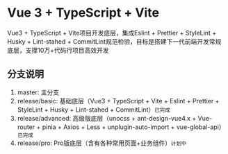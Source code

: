 # Vue 3 + TypeScript + Vite

Vue3 + TypeScript + Vite项目开发底层，集成Eslint + Prettier + StyleLint + Husky + Lint-stahed + CommitLint规范检验，目标是搭建下一代前端开发常规底层，支撑10万+代码行项目高效开发

## 分支说明

1. master: 主分支
2. release/basic: 基础底层（Vue3 + TypeScript + Vite + Eslint + Prettier + StyleLint + Husky + Lint-stahed + CommitLint）`已完成`
3. release/advanced: 高级版底层（unocss + ant-design-vue4.x + Vue-router + pinia + Axios + Less + unplugin-auto-import + vue-global-api）`已完成`
4. release/pro: Pro版底层（含有各种常用页面+业务组件）`计划中`
